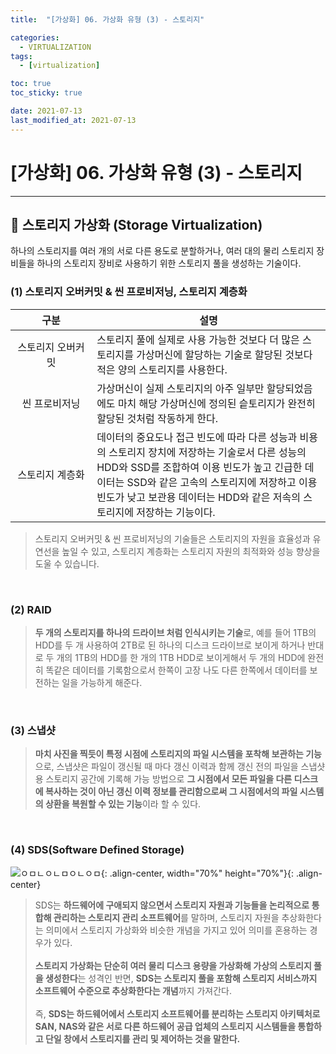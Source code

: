 ```yaml
---
title:  "[가상화] 06. 가상화 유형 (3) - 스토리지" 

categories:
  - VIRTUALIZATION
tags:
  - [virtualization]

toc: true
toc_sticky: true

date: 2021-07-13
last_modified_at: 2021-07-13
---
```

# [가상화] 06. 가상화 유형 (3) - 스토리지
---

<style>
table {
    font-size: 12pt;
}
table th:first-of-type {
    width: 5%;
}
table th:nth-of-type(2) {
    width: 15%;
}
table th:nth-of-type(3) {
    width: 50%;
}
table th:nth-of-type(4) {
    width: 30%;
}
</style>

## 🔔 스토리지 가상화 (Storage Virtualization)

하나의 스토리지를 여러 개의 서로 다른 용도로 분할하거나, 여러 대의 물리 스토리지 장비들을 하나의 스토리지 장비로 사용하기 위한 스토리지 풀을 생성하는 기술이다.

### (1) 스토리지 오버커밋 & 씬 프로비저닝, 스토리지 계층화

|구분|설명|
|:---:|---|
|스토리지 오버커밋|스토리지 풀에 실제로 사용 가능한 것보다 더 많은 스토리지를 가상머신에 할당하는 기술로 할당된 것보다 적은 양의 스토리지를 사용한다.|
|씬 프로비저닝|가상머신이 실제 스토리지의 아주 일부만 할당되었음에도 마치 해당 가상머신에 정의된 슽토리지가 완전히 할당된 것처럼 작동하게 한다.|
|스토리지 계층화|데이터의 중요도나 접근 빈도에 따라 다른 성능과 비용의 스토리지 장치에 저장하는 기술로서 다른 성능의 HDD와 SSD를 조합하여 이용 빈도가 높고 긴급한 데이터는 SSD와 같은 고속의 스토리지에 저장하고 이용 빈도가 낮고 보관용 데이터는 HDD와 같은 저속의 스토리지에 저장하는 기능이다.|

> 스토리지 오버커밋 & 씬 프로비저닝의 기술들은 스토리지의 자원을 효율성과 유연선을 높일 수 있고, 스토리지 계층화는 스토리지 자원의 최적화와 성능 향상을 도울 수 있습니다.

<br>

### (2) RAID

> **두 개의 스토리지를 하나의 드라이브 처럼 인식시키는 기술**로, 예를 들어 1TB의 HDD를 두 개 사용하여 2TB로 된 하나의 디스크 드라이브로 보이게 하거나 반대로 두 개의 1TB의 HDD를 한 개의 1TB HDD로 보이게해서 두 개의 HDD에 완전히 똑같은 데이터를 기록함으로서 한쪽이 고장 나도 다른 한쪽에서 데이터를 보전하는 일을 가능하게 해준다.

<br>

### (3) 스냅샷

> **마치 사진을 찍듯이 특정 시점에 스토리지의 파일 시스템을 포착해 보관하는 기능**으로, 스냅샷은 파일이 갱신될 때 마다 갱신 이력과 함께 갱신 전의 파일을 스냅샷용 스토리지 공간에 기록해 가능 방법으로 **그 시점에서 모든 파일을 다른 디스크에 복사하는 것이 아닌 갱신 이력 정보를 관리함으로써 그 시점에서의 파일 시스템의 상환을 복원할 수 있는 기능**이라 할 수 있다.

<br>

### (4) SDS(Software Defined Storage)

![ㅇㅁㄴㅇㄴㅁㅇㄴㅇㅁ](https://user-images.githubusercontent.com/42735894/222972613-7bbc25b9-fe31-470f-b6e3-083cb76250be.png){: .align-center, width="70%" height="70%"}{: .align-center}

> SDS는 **하드웨어에 구애되지 않으면서 스토리지 자원과 기능들을 논리적으로 통합해 관리하는 스토리지 관리 소프트웨어**를 말하며, 스토리지 자원을 추상화한다는 의미에서 스토리지 가상화와 비슷한 개념을 가지고 있어 의미를 혼용하는 경우가 있다. <br><br>
**스토리지 가상화는 단순히 여러 물리 디스크 용량을 가상화해 가상의 스토리지 풀을 생성한다**는 성격인 반면, **SDS는 스토리지 풀을 포함해 스토리지 서비스까지 소프트웨어 수준으로 추상화한다는 개념**까지 가져간다.<br><br>
즉, **SDS는 하드웨어에서 스토리지 소프트웨어를 분리하는 스토리지 아키텍처로 SAN, NAS와 같은 서로 다른 하드웨어 공급 업체의 스토리지 시스템들을 통합하고 단일 창에서 스토리지를 관리 및 제어하는 것을 말한다.**

<br>